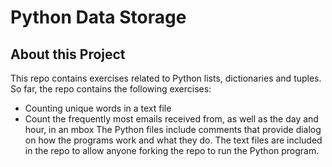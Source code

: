 # Python Data Storage
## About this Project
This repo contains exercises related to Python lists, dictionaries and tuples. So far, the repo contains the following exercises:
- Counting unique words in a text file
- Count the frequently most emails received from, as well as the day and hour, in an mbox
The Python files include comments that provide dialog on how the programs work and what they do. The text files are included in the repo to allow anyone forking the repo to run the Python program.
